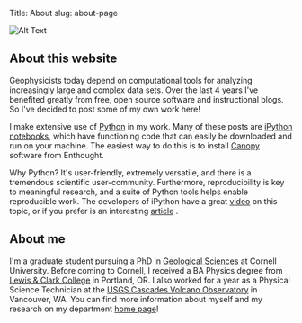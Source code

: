 Title: About
slug: about-page

<!--- markdown comment: how to link to files -->
![Alt Text]({filename}/images/banner_home.gif)

## About this website
Geophysicists today depend on computational tools for analyzing increasingly large and complex data sets. Over the last 4 years I've benefited greatly from free, open source software and instructional blogs. So I've decided to post some of my own work here!

I make extensive use of [Python](http://www.python.org) in my work. Many of these posts are [iPython notebooks](http://ipython.org/notebook.html), which have functioning code that can easily be downloaded and run on your machine. The easiest way to do this is to install [Canopy](https://www.enthought.com/products/canopy/) software from Enthought. 

Why Python? It's user-friendly, extremely versatile, and there is a tremendous scientific user-community. Furthermore, reproducibility is key to meaningful research, and a suite of Python tools helps enable reproducible work. The developers of iPython have a great [video](http://www.youtube.com/watch?feature=player_embedded&v=F4rFuIb1Ie4) on this topic, or if you prefer is an interesting [article](http://blog.fperez.org/2013/04/literate-computing-and-computational.html) .

## About me
I'm a graduate student pursuing a PhD in [Geological Sciences](http://www.eas.cornell.edu) at Cornell University. Before coming to Cornell, I received a BA Physics degree from [Lewis &amp; Clark College](http://www.lclark.edu/college/departments/physics/) in Portland, OR. I also worked for a year as a Physical Science Technician at the [USGS Cascades Volcano Observatory](http://vulcan.wr.usgs.gov/) in Vancouver, WA. You can find more information about myself and my research on my department [home page](http://www.geo.cornell.edu/eas/gstudent/sth54/)!
